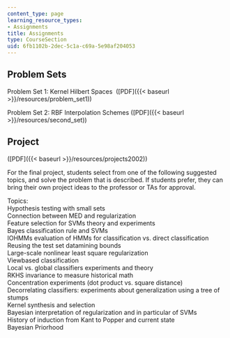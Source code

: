 ```yaml
---
content_type: page
learning_resource_types:
- Assignments
title: Assignments
type: CourseSection
uid: 6fb1102b-2dec-5c1a-c69a-5e98af204053
---
```


Problem Sets
------------

Problem Set 1: Kernel Hilbert Spaces  ([PDF]({{< baseurl >}}/resources/problem_set1))

Problem Set 2: RBF Interpolation Schemes ([PDF]({{< baseurl >}}/resources/second_set))

Project
-------

([PDF]({{< baseurl >}}/resources/projects2002))

For the final project, students select from one of the following suggested topics, and solve the problem that is described. If students prefer, they can bring their own project ideas to the professor or TAs for approval.

Topics:  
Hypothesis testing with small sets  
Connection between MED and regularization  
Feature selection for SVMs theory and experiments  
Bayes classification rule and SVMs  
IOHMMs evaluation of HMMs for classification vs. direct classification  
Reusing the test set datamining bounds  
Large-scale nonlinear least square regularization  
Viewbased classification  
Local vs. global classifiers experiments and theory  
RKHS invariance to measure historical math  
Concentration experiments (dot product vs. square distance)  
Decorrelating classifiers: experiments about generalization using a tree of stumps  
Kernel synthesis and selection  
Bayesian interpretation of regularization and in particular of SVMs  
History of induction from Kant to Popper and current state  
Bayesian Priorhood